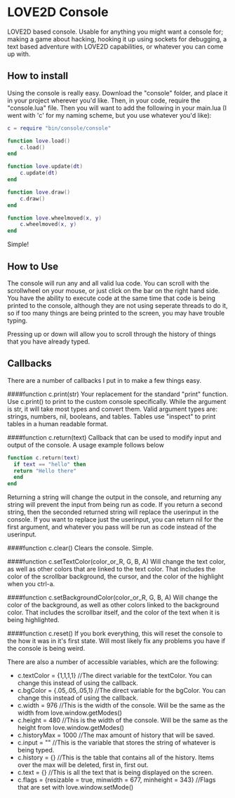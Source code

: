 # LOVE2D Console
 LOVE2D based console. Usable for anything you might want a console for; making a game about hacking, hooking it up using sockets for debugging, a text based adventure with LOVE2D capabilities, or whatever you can come up with.

## How to install
Using the console is really easy. Download the "console" folder, and place it in your project wherever you'd like. Then, in your code, require the "console.lua" file. Then you will want to add the following in your main.lua (I went with 'c' for my naming scheme, but you use whatever you'd like):

```lua
c = require "bin/console/console"

function love.load()
	c.load()
end

function love.update(dt)
	c.update(dt)
end

function love.draw()
	c.draw()
end

function love.wheelmoved(x, y)
	c.wheelmoved(x, y)
end
```

Simple!

## How to Use
The console will run any and all valid lua code. You can scroll with the scrollwheel on your mouse, or just click on the bar on the right hand side. You have the ability to execute code at the same time that code is being printed to the console, although they are not using seperate threads to do it, so if too many things are being printed to the screen, you may have trouble typing.

Pressing up or down will allow you to scroll through the history of things that you have already typed.

## Callbacks
There are a number of callbacks I put in to make a few things easy.

####function c.print(str)
Your replacement for the standard "print" function. Use c.print() to print to the custom console specifically. While the argument is str, it will take most types and convert them. Valid argument types are: strings, numbers, nil, booleans, and tables. Tables use "inspect" to print tables in a human readable format.

####function c.return(text)
Callback that can be used to modify input and output of the console. A usage example follows below
```lua
function c.return(text)
  if text == "hello" then
  return "Hello there"
  end
end
```
Returning a string will change the output in the console, and returning any string will prevent the input from being run as code. If you return a second string, then the seconded returned string will replace the userinput in the console. If you want to replace just the userinput, you can return nil for the first argument, and whatever you pass will be run as code instead of the userinput.

####function c.clear()
Clears the console. Simple.

####function c.setTextColor(color_or_R, G, B, A)
Will change the text color, as well as other colors that are linked to the text color. That includes the color of the scrollbar background, the cursor, and the color of the highlight when you ctrl-a.

####function c.setBackgroundColor(color_or_R, G, B, A)
Will change the color of the background, as well as other colors linked to the background color. That includes the scrollbar itself, and the color of the text when it is being highlighted.

####function c.reset()
If you bork everything, this will reset the console to the how it was in it's first state. Will most likely fix any problems you have if the console is being weird.

There are also a number of accessible variables, which are the following:
* c.textColor  = {1,1,1,1} //The direct variable for the textColor. You can change this instead of using the callback.
*	c.bgColor    = {.05,.05,.05,1} //The direct variable for the bgColor. You can change this instead of using the callback.
*	c.width      = 976 //This is the width of the console. Will be the same as the width from love.window.getModes()
*	c.height     = 480 //This is the width of the console. Will be the same as the height from love.window.getModes()
*	c.historyMax = 1000 //The max amount of history that will be saved. 
*	c.input      = "" //This is the variable that stores the string of whatever is being typed.
*	c.history    = {} //This is the table that contains all of the history. Items over the max will be deleted, first in, first out.
*	c.text       = {} //This is all the text that is being displayed on the screen.
*	c.flags      = {resizable = true, minwidth = 677, minheight = 343} //Flags that are set with love.window.setMode()
